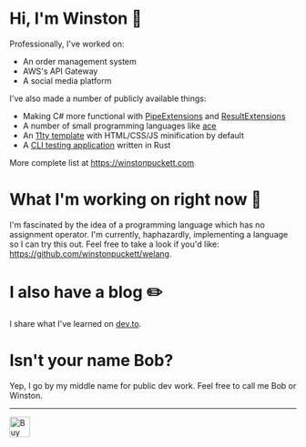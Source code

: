 # Hi, I'm Winston 🩷

Professionally, I've worked on:
- An order management system
- AWS's API Gateway
- A social media platform

I've also made a number of publicly available things:
- Making C# more functional with [PipeExtensions](https://github.com/winstonpuckett/WinstonPuckett.PipeExtensions) and [ResultExtensions](https://github.com/winstonpuckett/WinstonPuckett.ResultExtensions)
- A number of small programming languages like [ace](https://github.com/winstonpuckett/ace)
- An [11ty template](https://github.com/winstonpuckett/generator-eleventy-reasonable) with HTML/CSS/JS minification by default
- A [CLI testing application](https://github.com/winstonpuckett/lucifer) written in Rust

More complete list at https://winstonpuckett.com

# What I'm working on right now 🔧

I'm fascinated by the idea of a programming language which has no assignment operator. I'm currently, haphazardly, implementing a language so I can try this out. Feel free to take a look if you'd like: https://github.com/winstonpuckett/welang.

# I also have a blog ✏️

I share what I've learned on [dev.to](https://dev.to/winstonpuckett).

# Isn't your name Bob? 

Yep, I go by my middle name for public dev work. Feel free to call me Bob or Winston.

<hr>
<a href='https://ko-fi.com/U6U311CWAJ' target='_blank'><img height='36' style='border:0px;height:36px;' src='https://storage.ko-fi.com/cdn/kofi1.png?v=3' border='0' alt='Buy Me a Coffee at ko-fi.com' /></a>
